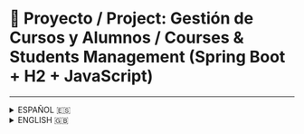 # 📘 Proyecto / Project: Gestión de Cursos y Alumnos / Courses & Students Management (Spring Boot + H2 + JavaScript)

---

<details>
<summary>ESPAÑOL 🇪🇸</summary>

## 🧩 Descripción

Este proyecto implementa una **aplicación web completa** desarrollada con **Spring Boot**, **H2 en memoria** y **JavaScript nativo (sin frameworks)**.
Permite gestionar **cursos** y **alumnos**, realizar operaciones **CRUD completas**, y probar **autenticación y roles** (profesor vs alumno) desde una interfaz web.

---

## ⚙️ Tecnologías utilizadas

### 🔹 Backend

* **Java 17+**
* **Spring Boot 3.3.x**

  * *Spring Web* → Exposición de endpoints REST.
  * *Spring Data JPA* → Persistencia con Hibernate.
  * *Spring Validation (Jakarta)* → Validación de datos.
  * *Spring Security* → Autenticación básica (`profe:admin`, `alumno:1234`).
  * *H2 Database* → Base de datos en memoria para pruebas.
* **Hibernate** → ORM para mapear entidades a tablas.
* **Maven** → Gestión de dependencias y compilación.

### 🔹 Frontend

* **HTML5 + CSS3 + JavaScript ES6**
* **Fetch API** para comunicación con el backend.
* **Basic Auth** para autenticar roles.
* **DOM dinámico** para mostrar cursos y alumnos.
* **Formularios HTML** para crear, actualizar y eliminar registros.

---

## 🧠 Conceptos Java aplicados

* Programación Orientada a Objetos (clases, entidades, encapsulación).
* Anotaciones JPA (`@Entity`, `@ManyToOne`, `@JoinColumn`).
* Validación con anotaciones (`@NotBlank`, `@Email`, `@NotNull`).
* Patrón **DTO + Mapper** para separar capas.
* Uso de `Optional` y `ResponseEntity` para manejar respuestas.
* Arquitectura MVC (Controller → Service → Repository).

---

## 🧩 Estructura del proyecto

```
src/
 └── main/
     ├── java/com/example/demoh2/
     │   ├── controller/
     │   ├── service/
     │   ├── repository/
     │   ├── domain/
     │   ├── dto/
     │   └── mapper/
     └── resources/
         ├── static/
         │   ├── index.html
         │   └── scripts/script.js
         ├── application.properties
         └── templates/
```

---

## 🌐 Endpoints principales

**Base URL:** `http://localhost:8081/api`

### 👩‍🏫 Cursos

| Método | Endpoint       | Descripción            |
| ------ | -------------- | ---------------------- |
| GET    | `/cursos`      | Lista todos los cursos |
| POST   | `/cursos`      | Crea un curso          |
| PUT    | `/cursos/{id}` | Actualiza un curso     |
| DELETE | `/cursos/{id}` | Elimina un curso       |

### 👨‍🎓 Alumnos

| Método | Endpoint        | Descripción             |
| ------ | --------------- | ----------------------- |
| GET    | `/alumnos`      | Lista todos los alumnos |
| POST   | `/alumnos`      | Crea un alumno          |
| PUT    | `/alumnos/{id}` | Actualiza un alumno     |
| DELETE | `/alumnos/{id}` | Elimina un alumno       |

---

## 🖥️ Interfaz HTML

* Formularios para crear, actualizar y eliminar cursos y alumnos.
* Tablas dinámicas que se rellenan automáticamente con datos de la API.
* Botones para pruebas de roles y seguridad.

**Ejemplo visual:**

```
Gestión de Cursos y Alumnos
 ├─ Crear / Actualizar / Eliminar Curso
 ├─ Crear / Actualizar / Eliminar Alumno
 ├─ Tablas de cursos y alumnos
 └─ Botones de prueba de roles y seguridad
```

---

## 🔒 Pruebas de seguridad

| Botón                       | Acción                               | Usuario       |
| --------------------------- | ------------------------------------ | ------------- |
| 🔐 Acceso solo ADMIN        | Accede a `/api/admin/secret`         | `profe:admin` |
| 👩‍🎓 Acceso alumno         | Accede a `/api/hola`                 | `alumno:1234` |
| 📚 Leer alumnos como alumno | GET `/api/alumnos` con rol de alumno | `alumno:1234` |
| 🚫 Crear alumno como alumno | POST `/api/alumnos` prohibido        | `alumno:1234` |
| ❌ Sin credenciales          | Acceso público                       | —             |

---

## 🧰 Configuración (`application.properties`)

```properties
spring.datasource.url=jdbc:h2:mem:testdb
spring.datasource.driverClassName=org.h2.Driver
spring.datasource.username=sa
spring.datasource.password=
spring.jpa.hibernate.ddl-auto=update
server.port=8081
spring.h2.console.enabled=true
spring.h2.console.path=/h2-console
spring.jpa.show-sql=true
```

**Consola H2:** [http://localhost:8081/h2-console](http://localhost:8081/h2-console)
Usuario: `sa`
URL: `jdbc:h2:mem:testdb`

---

## ▶️ Ejecución

```bash
git clone https://github.com/tuusuario/proyectomavenpersistentdatabase.git
cd proyectomavenpersistentdatabase
mvn clean install
mvn spring-boot:run
```

Abrir en el navegador: [http://localhost:8081](http://localhost:8081)

</details>

<details>
<summary>ENGLISH 🇬🇧</summary>

## 🧩 Description

This project is a **full-stack web application** built with **Spring Boot**, **in-memory H2**, and **vanilla JavaScript (no frameworks)**.
It allows managing **courses** and **students**, performing **full CRUD operations**, and testing **authentication and roles** (teacher vs student) via a web interface.

---

## ⚙️ Technologies Used

### 🔹 Backend

* **Java 17+**
* **Spring Boot 3.3.x**

  * *Spring Web* → Exposes REST endpoints.
  * *Spring Data JPA* → Persistence with Hibernate.
  * *Spring Validation (Jakarta)* → Data validation.
  * *Spring Security* → Basic authentication (`profe:admin`, `alumno:1234`).
  * *H2 Database* → In-memory database for testing.
* **Hibernate** → ORM to map entities to tables.
* **Maven** → Dependency management and build.

### 🔹 Frontend

* **HTML5 + CSS3 + JavaScript ES6**
* **Fetch API** to communicate with the backend.
* **Basic Auth** to authenticate roles.
* **Dynamic DOM** to display courses and students.
* **HTML forms** to create, update, and delete records.

---

## 🧠 Applied Java Concepts

* Object-Oriented Programming (classes, entities, encapsulation).
* JPA annotations (`@Entity`, `@ManyToOne`, `@JoinColumn`).
* Validation annotations (`@NotBlank`, `@Email`, `@NotNull`).
* **DTO + Mapper** pattern to separate layers.
* Usage of `Optional` and `ResponseEntity` for responses.
* MVC architecture (Controller → Service → Repository).

---

## 🧩 Project Structure

```
src/
 └── main/
     ├── java/com/example/demoh2/
     │   ├── controller/
     │   ├── service/
     │   ├── repository/
     │   ├── domain/
     │   ├── dto/
     │   └── mapper/
     └── resources/
         ├── static/
         │   ├── index.html
         │   └── scripts/script.js
         ├── application.properties
         └── templates/
```

---

## 🌐 Main Endpoints

**Base URL:** `http://localhost:8081/api`

### 👩‍🏫 Courses

| Method | Endpoint       | Description      |
| ------ | -------------- | ---------------- |
| GET    | `/cursos`      | List all courses |
| POST   | `/cursos`      | Create a course  |
| PUT    | `/cursos/{id}` | Update a course  |
| DELETE | `/cursos/{id}` | Delete a course  |

### 👨‍🎓 Students

| Method | Endpoint        | Description       |
| ------ | --------------- | ----------------- |
| GET    | `/alumnos`      | List all students |
| POST   | `/alumnos`      | Create a student  |
| PUT    | `/alumnos/{id}` | Update a student  |
| DELETE | `/alumnos/{id}` | Delete a student  |

---

## 🖥️ HTML Interface

* Forms to create, update, and delete courses and students.
* Dynamic tables automatically filled with API data.
* Buttons to test roles and security.

**Example view:**

```
Courses & Students Management
 ├─ Create / Update / Delete Course
 ├─ Create / Update / Delete Student
 ├─ Courses & students tables
 └─ Role & security test buttons
```

---

## 🔒 Security Tests

| Button                       | Action                        | User          |
| ---------------------------- | ----------------------------- | ------------- |
| 🔐 Admin only                | Access `/api/admin/secret`    | `profe:admin` |
| 👩‍🎓 Student access         | Access `/api/hola`            | `alumno:1234` |
| 📚 List students as student  | GET `/api/alumnos` as student | `alumno:1234` |
| 🚫 Create student as student | POST `/api/alumnos` forbidden | `alumno:1234` |
| ❌ Public access              | Access without credentials    | —             |

---

## 🧰 Configuration (`application.properties`)

```properties
spring.datasource.url=jdbc:h2:mem:testdb
spring.datasource.driverClassName=org.h2.Driver
spring.datasource.username=sa
spring.datasource.password=
spring.jpa.hibernate.ddl-auto=update
server.port=8081
spring.h2.console.enabled=true
spring.h2.console.path=/h2-console
spring.jpa.show-sql=true
```

**H2 Console:** [http://localhost:8081/h2-console](http://localhost:8081/h2-console)
User: `sa`
URL: `jdbc:h2:mem:testdb`

---

## ▶️ Running

```bash
git clone https://github.com/tuusuario/proyectomavenpersistentdatabase.git
cd proyectomavenpersistentdatabase
mvn clean install
mvn spring-boot:run
```

Open in browser: [http://localhost:8081](http://localhost:8081)

</details> 
